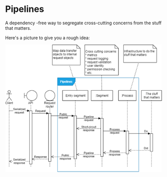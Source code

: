Pipelines
=====

A dependency -free way to segregate cross-cutting concerns from the stuff that matters.

Here's a picture to give you a rough idea:

![Simplified pipeline lifeline diagram](./assets/Pipelines_lifeline_diagram.png "Not THE solution, but A solution.")
